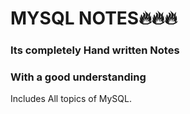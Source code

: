 # MYSQL NOTES🔥🔥🔥

### Its completely Hand written Notes
### With a good understanding
Includes All topics of MySQL.
